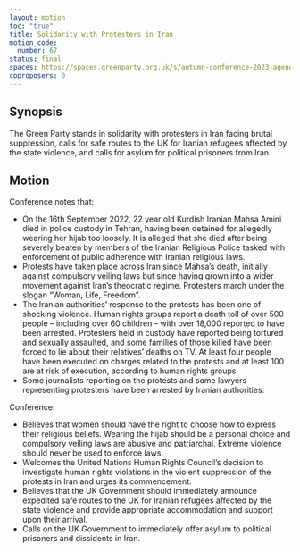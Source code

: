 ```yaml
---
layout: motion
toc: "true"
title: Solidarity with Protesters in Iran
motion_code:
  number: 67
status: final
spaces: https://spaces.greenparty.org.uk/s/autumn-conference-2023-agenda-forum/post/post/view?id=10971
coproposers: 0
---
```

## Synopsis

The Green Party stands in solidarity with protesters in Iran facing brutal suppression, calls for safe routes to the UK for Iranian refugees affected by the state violence, and calls for asylum for political prisoners from Iran.

## Motion

Conference notes that:

* On the 16th September 2022, 22 year old Kurdish Iranian Mahsa Amini died in police custody in Tehran, having been detained for allegedly wearing her hijab too loosely. It is alleged that she died after being severely beaten by members of the Iranian Religious Police tasked with enforcement of public adherence with Iranian religious laws.
* Protests have taken place across Iran since Mahsa’s death, initially against compulsory veiling laws but since having grown into a wider movement against Iran’s theocratic regime. Protesters march under the slogan “Woman, Life, Freedom”.
* The Iranian authorities’ response to the protests has been one of shocking violence. Human rights groups report a death toll of over 500 people – including over 60 children – with over 18,000 reported to have been arrested. Protesters held in custody have reported being tortured and sexually assaulted, and some families of those killed have been forced to lie about their relatives’ deaths on TV. At least four people have been executed on charges related to the protests and at least 100 are at risk of execution, according to human rights groups.
* Some journalists reporting on the protests and some lawyers representing protesters have been arrested by Iranian authorities.

Conference:

* Believes that women should have the right to choose how to express their religious beliefs. Wearing the hijab should be a personal choice and compulsory veiling laws are abusive and patriarchal. Extreme violence should never be used to enforce laws.
* Welcomes the United Nations Human Rights Council’s decision to investigate human rights violations in the violent suppression of the protests in Iran and urges its commencement.
* Believes that the UK Government should immediately announce expedited safe routes to the UK for Iranian refugees affected by the state violence and provide appropriate accommodation and support upon their arrival.
* Calls on the UK Government to immediately offer asylum to political prisoners and dissidents in Iran.